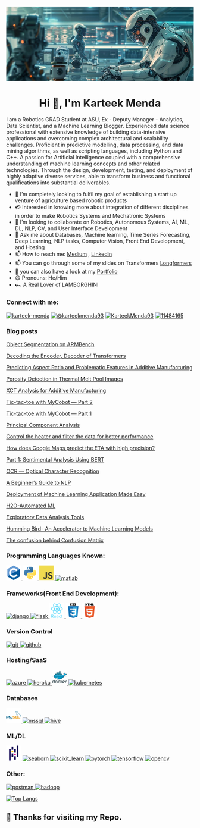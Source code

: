 ![logo](https://github.com/KarteekMenda93/KarteekMenda93/blob/main/my.jpg)


<h1 align="center">Hi 👋, I'm Karteek Menda</h1>

I am a Robotics GRAD Student at ASU, Ex - Deputy Manager - Analytics, Data Scientist, and a Machine Learning Blogger. Experienced data science professional with extensive knowledge of building data-intensive applications and overcoming complex architectural and scalability challenges. Proficient in predictive modelling, data processing, and data mining algorithms, as well as scripting languages, including Python and C++. A passion for Artificial Intelligence coupled with a comprehensive understanding of machine learning concepts and other related technologies. Through the design, development, testing, and deployment of highly adaptive diverse services, able to transform business and functional qualifications into substantial deliverables.

- 🌱 I’m completely looking to fulfil my goal of establishing a start up venture of agriculture based robotic products
- 💳 Interested in knowing more about integration of different disciplines in order to make Robotics Systems and Mechatronic Systems
- 👯 I’m looking to collaborate on Robotics, Autonomous Systems, AI, ML, DL, NLP, CV, and User Interface Development
- 💬 Ask me about Databases, Machine learning, Time Series Forecasting, Deep Learning, NLP tasks, Computer Vision, Front End Development, and Hosting
- 📫 How to reach me: 
    [Medium](https://medium.com/@karteekmenda93) , [Linkedin](http://www.linkedin.com/in/karteek-menda)
- 📫 You can go through some of my slides on Transformers [Longformers](https://karteekmenda93-longformer-streamlit-app-ezfd9y.streamlit.app/)
- 📝 you can also have a look at my [Portfolio](https://karteekmenda93.github.io/DigitalPortfolio/)
- 😄 Pronouns: He/Him
- 🏎️ A Real Lover of LAMBORGHINI


<h3 align="left">Connect with me:</h3>
<p align="left">
<a href="https://linkedin.com/in/karteek-menda" target="blank"><img align="center" src="https://raw.githubusercontent.com/rahuldkjain/github-profile-readme-generator/master/src/images/icons/Social/linked-in-alt.svg" alt="karteek-menda" height="30" width="40" /></a>
<a href="https://medium.com/@karteekmenda93" target="blank"><img align="center" src="https://raw.githubusercontent.com/rahuldkjain/github-profile-readme-generator/master/src/images/icons/Social/medium.svg" alt="@karteekmenda93" height="30" width="40" /></a>
<a href="https://github.com/KarteekMenda93" target="blank"><img align="center" src="https://raw.githubusercontent.com/rahuldkjain/github-profile-readme-generator/master/src/images/icons/Social/github.svg" alt="KarteekMenda93" height="30" width="40" /></a>
<a href="https://stackoverflow.com/users/11484165" target="blank"><img align="center" src="https://raw.githubusercontent.com/rahuldkjain/github-profile-readme-generator/master/src/images/icons/Social/stack-overflow.svg" alt="11484165" height="30" width="40" /></a>
</p>


### Blog posts

[Object Segmentation on ARMBench](https://medium.com/@karteekmenda93/object-segmentation-on-armbench-31e7366d0af5)

[Decoding the Encoder, Decoder of Transformers](https://medium.com/@karteekmenda93/decoding-the-encoder-decoder-in-transformers-94d2fc98e6c7)

[Predicting Aspect Ratio and Problematic Features in Additive Manufacturing](https://medium.com/@karteekmenda93/ml-for-predicting-aspect-ratio-and-problematic-features-in-additive-manufacturing-4151931845ff)

[Porosity Detection in Thermal Melt Pool Images](https://medium.com/@karteekmenda93/porosity-detection-in-thermal-melt-pool-images-e83370acb971)

[XCT Analysis for Additive Manufacturing](https://medium.com/@karteekmenda93/xct-analysis-for-am-799d018e3dba)

[Tic-tac-toe with MyCobot — Part 2](https://medium.com/@karteekmenda93/tic-tac-toe-with-mycobot-part-2-aba39fcf7811)

[Tic-tac-toe with MyCobot — Part 1](https://medium.com/@karteekmenda93/tic-tac-toe-with-mycobot-part-1-71e9ab2f1432)

[Principal Component Analysis](https://medium.com/@karteekmenda93/principal-component-analysis-fcb45cc48f9a)

[Control the heater and filter the data for better performance](https://medium.com/@karteekmenda93/control-the-heater-and-filter-the-data-for-better-performance-c276b43e1b4b)

[How does Google Maps predict the ETA with high precision?](https://medium.com/@karteekmenda93/how-does-google-maps-predict-the-eta-with-high-precision-b9bac345fd4)

[Part 1: Sentimental Analysis Using BERT](https://medium.com/@karteekmenda93/part-1-sentimental-analysis-using-bert-c030ca9b33b6)

[OCR — Optical Character Recognition](https://medium.com/@karteekmenda93/ocr-optical-character-recognition-f4317300fa8f)

[A Beginner’s Guide to NLP](https://medium.com/@karteekmenda93/a-beginners-guide-to-nlp-da13fae5e885)

[Deployment of Machine Learning Application Made Easy](https://medium.com/@karteekmenda93/deployment-of-machine-learning-application-made-easy-f61ba593c318)

[H2O-Automated ML](https://medium.com/@karteekmenda93/h2o-automated-ml-a88806206782)

[Exploratory Data Analysis Tools](https://medium.com/@karteekmenda93/exploratory-data-analysis-tools-83ef538c879f)

[Humming Bird- An Accelerator to Machine Learning Models](https://medium.com/@karteekmenda93/humming-bird-an-accelerator-to-machine-learning-models-dae1545e6941)

[The confusion behind Confusion Matrix](https://medium.com/@karteekmenda93/the-confusion-behind-confusion-matrix-35bab6756137)






<h3 align="left">Programming Languages Known:</h3>
<p align="left"> <a href="https://www.cprogramming.com/" target="_blank" rel="noreferrer"> <img src="https://raw.githubusercontent.com/devicons/devicon/master/icons/c/c-original.svg" alt="c" width="40" height="40"/> </a> </a> <a href="https://www.python.org" target="_blank" rel="noreferrer"> <img src="https://raw.githubusercontent.com/devicons/devicon/master/icons/python/python-original.svg" alt="python" width="40" height="40"/> </a> <a href="https://developer.mozilla.org/en-US/docs/Web/JavaScript" target="_blank" rel="noreferrer"> <img src="https://raw.githubusercontent.com/devicons/devicon/master/icons/javascript/javascript-original.svg" alt="javascript" width="40" height="40"/> </a> <a href="https://www.mathworks.com/" target="_blank" rel="noreferrer"> <img src="https://upload.wikimedia.org/wikipedia/commons/2/21/Matlab_Logo.png" alt="matlab" width="40" height="40"/> </a>
</p>

<h3 align="left">Frameworks(Front End Development):</h3>
<p align="left"> <a href="https://www.djangoproject.com/" target="_blank" rel="noreferrer"> <img src="https://cdn.worldvectorlogo.com/logos/django.svg" alt="django" width="40" height="40"/> </a> <a href="https://flask.palletsprojects.com/" target="_blank" rel="noreferrer"> <img src="https://www.vectorlogo.zone/logos/pocoo_flask/pocoo_flask-icon.svg" alt="flask" width="40" height="40"/> </a> <a href="https://reactjs.org/" target="_blank" rel="noreferrer"> <img src="https://raw.githubusercontent.com/devicons/devicon/master/icons/react/react-original-wordmark.svg" alt="react" width="40" height="40"/> </a> <a href="https://www.w3schools.com/css/" target="_blank" rel="noreferrer"> <img src="https://raw.githubusercontent.com/devicons/devicon/master/icons/css3/css3-original-wordmark.svg" alt="css3" width="40" height="40"/> </a> <a href="https://www.w3.org/html/" target="_blank" rel="noreferrer"> <img src="https://raw.githubusercontent.com/devicons/devicon/master/icons/html5/html5-original-wordmark.svg" alt="html5" width="40" height="40"/> </a>
</p>


<h3 align="left">Version Control</h3>
<p align="left"> <a href="https://git-scm.com/" target="_blank" rel="noreferrer"> <img src="https://www.vectorlogo.zone/logos/git-scm/git-scm-icon.svg" alt="git" width="40" height="40"/> </a> 
    <a href="https://github.com/" target="_blank" rel="noreferrer"> <img src="https://raw.githubusercontent.com/rahuldkjain/github-profile-readme-generator/master/src/images/icons/Social/github.svg" alt="github" width="40" height="40"/> </a>
</p>


<h3 align="left">Hosting/SaaS</h3>
<p align="left"> <a href="https://azure.microsoft.com/en-in/" target="_blank" rel="noreferrer"> <img src="https://www.vectorlogo.zone/logos/microsoft_azure/microsoft_azure-icon.svg" alt="azure" width="40" height="40"/> </a> <a href="https://heroku.com" target="_blank" rel="noreferrer"> <img src="https://www.vectorlogo.zone/logos/heroku/heroku-icon.svg" alt="heroku" width="40" height="40"/> </a> <a href="https://www.docker.com/" target="_blank" rel="noreferrer"> <img src="https://raw.githubusercontent.com/devicons/devicon/master/icons/docker/docker-original-wordmark.svg" alt="docker" width="40" height="40"/> </a> <a href="https://kubernetes.io" target="_blank" rel="noreferrer"> <img src="https://www.vectorlogo.zone/logos/kubernetes/kubernetes-icon.svg" alt="kubernetes" width="40" height="40"/> </a>
</p>


<h3 align="left">Databases</h3>
<p align="left"> <a href="https://www.mysql.com/" target="_blank" rel="noreferrer"> <img src="https://raw.githubusercontent.com/devicons/devicon/master/icons/mysql/mysql-original-wordmark.svg" alt="mysql" width="40" height="40"/> </a> <a href="https://www.microsoft.com/en-us/sql-server" target="_blank" rel="noreferrer"> <img src="https://www.svgrepo.com/show/303229/microsoft-sql-server-logo.svg" alt="mssql" width="40" height="40"/> </a> <a href="https://hive.apache.org/" target="_blank" rel="noreferrer"> <img src="https://www.vectorlogo.zone/logos/apache_hive/apache_hive-icon.svg" alt="hive" width="40" height="40"/> </a>
</p>

<h3 align="left">ML/DL</h3>
<p align="left"> <a href="https://pandas.pydata.org/" target="_blank" rel="noreferrer"> <img src="https://raw.githubusercontent.com/devicons/devicon/2ae2a900d2f041da66e950e4d48052658d850630/icons/pandas/pandas-original.svg" alt="pandas" width="40" height="40"/> </a> <a href="https://seaborn.pydata.org/" target="_blank" rel="noreferrer"> <img src="https://seaborn.pydata.org/_images/logo-mark-lightbg.svg" alt="seaborn" width="40" height="40"/> </a> <a href="https://scikit-learn.org/" target="_blank" rel="noreferrer"> <img src="https://upload.wikimedia.org/wikipedia/commons/0/05/Scikit_learn_logo_small.svg" alt="scikit_learn" width="40" height="40"/> </a> <a href="https://pytorch.org/" target="_blank" rel="noreferrer"> <img src="https://www.vectorlogo.zone/logos/pytorch/pytorch-icon.svg" alt="pytorch" width="40" height="40"/> </a> <a href="https://www.tensorflow.org" target="_blank" rel="noreferrer"> <img src="https://www.vectorlogo.zone/logos/tensorflow/tensorflow-icon.svg" alt="tensorflow" width="40" height="40"/> </a> <a href="https://opencv.org/" target="_blank" rel="noreferrer"> <img src="https://www.vectorlogo.zone/logos/opencv/opencv-icon.svg" alt="opencv" width="40" height="40"/> </a> 
</p>

<h3 align="left">Other:</h3>
<p align="left"> <a href="https://postman.com" target="_blank" rel="noreferrer"> <img src="https://www.vectorlogo.zone/logos/getpostman/getpostman-icon.svg" alt="postman" width="40" height="40"/> </a> <a href="https://hadoop.apache.org/" target="_blank" rel="noreferrer"> <img src="https://www.vectorlogo.zone/logos/apache_hadoop/apache_hadoop-icon.svg" alt="hadoop" width="40" height="40"/> </a>
</p>


[![Top Langs](https://github-readme-stats.vercel.app/api/top-langs/?username=KarteekMenda93&layout=compact)](https://github.com/KarteekMenda93/github-readme-stats)

## 👋 Thanks for visiting my Repo. 
